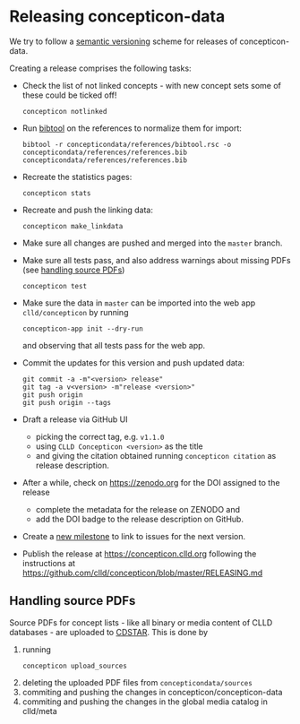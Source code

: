
# Releasing concepticon-data

We try to follow a [semantic versioning](http://semver.org/) scheme for releases of
concepticon-data.

Creating a release comprises the following tasks:

- Check the list of not linked concepts - with new concept sets some of these could
  be ticked off!
  ```shell script
  concepticon notlinked
  ```

- Run [bibtool](http://www.gerd-neugebauer.de/software/TeX/BibTool/en/) on the references 
to normalize them for import:
  ```shell script
  bibtool -r concepticondata/references/bibtool.rsc -o concepticondata/references/references.bib concepticondata/references/references.bib
  ```

- Recreate the statistics pages:
  ```shell script
  concepticon stats
  ```

- Recreate and push the linking data:
  ```shell script
  concepticon make_linkdata
  ```

- Make sure all changes are pushed and merged into the `master` branch.
- Make sure all tests pass, and also address warnings about missing PDFs (see [handling source PDFs](#upload_sources))
  ```shell script
  concepticon test
  ```

- Make sure the data in `master` can be imported into the web app `clld/concepticon` by running
  ```shell script
  concepticon-app init --dry-run
  ```
  and observing that all tests pass for the web app.

- Commit the updates for this version and push updated data:
  ```shell script
  git commit -a -m"<version> release"
  git tag -a v<version> -m"release <version>"
  git push origin
  git push origin --tags
  ```

- Draft a release via GitHub UI 
  - picking the correct tag, e.g. `v1.1.0`
  - using `CLLD Concepticon <version>` as the title
  - and giving the citation obtained running `concepticon citation` as release description.

- After a while, check on https://zenodo.org for the DOI assigned to the release
  - complete the metadata for the release on ZENODO and
  - add the DOI badge to the release description on GitHub.
- Create a [new milestone](https://github.com/concepticon/concepticon-data/milestones) to
  link to issues for the next version.

- Publish the release at https://concepticon.clld.org following the instructions
  at https://github.com/clld/concepticon/blob/master/RELEASING.md


<a name="upload_sources"> </a>
## Handling source PDFs

Source PDFs for concept lists - like all binary or media content of CLLD databases - are
uploaded to [CDSTAR](https://cdstar.shh.mpg.de). This is done by

1. running
   ```shell script
   concepticon upload_sources
   ```
2. deleting the uploaded PDF files from `concepticondata/sources`
3. commiting and pushing the changes in concepticon/concepticon-data
4. commiting and pushing the changes in the global media catalog in clld/meta

